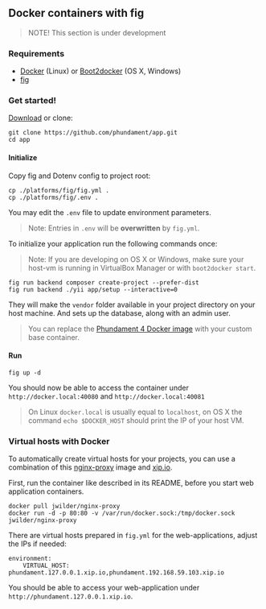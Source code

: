 Docker containers with fig
-------------------------

> NOTE! This section is under development

### Requirements

- [Docker](https://www.docker.com) (Linux) or [Boot2docker](http://boot2docker.io) (OS X, Windows)
- [fig](http://www.fig.sh)

### Get started!

[Download](https://github.com/phundament/app/tags) or clone:

    git clone https://github.com/phundament/app.git
    cd app

#### Initialize

Copy fig and Dotenv config to project root:

    cp ./platforms/fig/fig.yml .
    cp ./platforms/fig/.env .

You may edit the `.env` file to update environment parameters.

> Note: Entries in `.env` will be **overwritten** by `fig.yml`.

To initialize your application run the following commands once:

> Note: If you are developing on OS X or Windows, make sure your host-vm is running in VirtualBox Manager or with `boot2docker start`.

    fig run backend composer create-project --prefer-dist
    fig run backend ./yii app/setup --interactive=0

They will make the `vendor` folder available in your project directory on your host machine.
And sets up the database, along with an admin user.

> You can replace the [Phundament 4 Docker image](https://github.com/phundament/docker) with your custom base container.


#### Run

    fig up -d

You should now be able to access the container under `http://docker.local:40080` and `http://docker.local:40081`

> On Linux `docker.local` is usually equal to `localhost`, on OS X the command `echo $DOCKER_HOST` should print the IP of your host VM.


### Virtual hosts with Docker

To automatically create virtual hosts for your projects, you can use a combination of this [nginx-proxy](https://registry.hub.docker.com/u/jwilder/nginx-proxy/)
image and [xip.io](http://xip.io).

First, run the container like described in its README, before you start web application containers.

```
docker pull jwilder/nginx-proxy
docker run -d -p 80:80 -v /var/run/docker.sock:/tmp/docker.sock jwilder/nginx-proxy
```

There are virtual hosts prepared in `fig.yml` for the web-applications, adjust the IPs if needed:
 
```
environment:
    VIRTUAL_HOST: phundament.127.0.0.1.xip.io,phundament.192.168.59.103.xip.io
```
 
You should be able to access your web-application under `http://phundament.127.0.0.1.xip.io`. 
